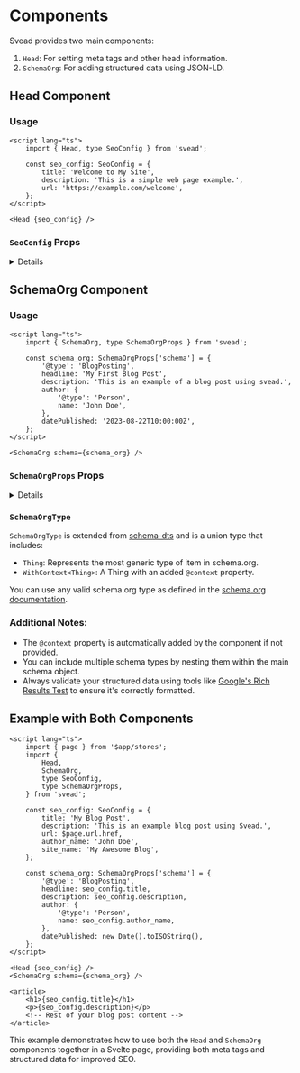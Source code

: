 <script lang="ts">
  import { Details } from '$lib/components'
</script>

# Components

Svead provides two main components:

1. `Head`: For setting meta tags and other head information.
2. `SchemaOrg`: For adding structured data using JSON-LD.

## Head Component

### Usage

```svelte
<script lang="ts">
	import { Head, type SeoConfig } from 'svead';

	const seo_config: SeoConfig = {
		title: 'Welcome to My Site',
		description: 'This is a simple web page example.',
		url: 'https://example.com/welcome',
	};
</script>

<Head {seo_config} />
```

### `SeoConfig` Props

<Details buttonText="Click to expand">

| Property            | Type               | Description                                                  | Required |
| :------------------ | :----------------- | :----------------------------------------------------------- | :------- |
| `title`             | `string`           | The title of the web page.                                   | Yes      |
| `description`       | `string`           | A description of the web page.                               | Yes      |
| `url`               | `string`           | The URL of the web page.                                     | Yes      |
| `website`           | `string`           | The website the web page belongs to.                         | No       |
| `language`          | `string` \| `'en'` | The language of the web page. Defaults to 'en'.              | No       |
| `open_graph_image`  | `string`           | The URL of an image to use for Open Graph meta tags.         | No       |
| `payment_pointer`   | `string`           | A payment pointer for Web Monetization.                      | No       |
| `author_name`       | `string`           | The name of the author.                                      | No       |
| `site_name`         | `string`           | The name of the site for og:site_name.                       | No       |
| `twitter_handle`    | `string`           | The Twitter handle of the content creator or site.           | No       |
| `twitter_card_type` | `string`           | The type of Twitter card. Defaults to 'summary_large_image'. | No       |

</Details>

## SchemaOrg Component

### Usage

```svelte
<script lang="ts">
	import { SchemaOrg, type SchemaOrgProps } from 'svead';

	const schema_org: SchemaOrgProps['schema'] = {
		'@type': 'BlogPosting',
		headline: 'My First Blog Post',
		description: 'This is an example of a blog post using svead.',
		author: {
			'@type': 'Person',
			name: 'John Doe',
		},
		datePublished: '2023-08-22T10:00:00Z',
	};
</script>

<SchemaOrg schema={schema_org} />
```

### `SchemaOrgProps` Props

<Details buttonText="Click to expand">

| Property | Type            | Description                                                 | Required |
| :------- | :-------------- | :---------------------------------------------------------- | :------- |
| `schema` | `SchemaOrgType` | The structured data object following schema.org vocabulary. | Yes      |

</Details>

### `SchemaOrgType`

`SchemaOrgType` is extended from
[schema-dts](https://github.com/google/schema-dts) and is a union type
that includes:

- `Thing`: Represents the most generic type of item in schema.org.
- `WithContext<Thing>`: A Thing with an added `@context` property.

You can use any valid schema.org type as defined in the
[schema.org documentation](https://schema.org).

### Additional Notes:

- The `@context` property is automatically added by the component if
  not provided.
- You can include multiple schema types by nesting them within the
  main schema object.
- Always validate your structured data using tools like
  [Google's Rich Results Test](https://search.google.com/test/rich-results)
  to ensure it's correctly formatted.

## Example with Both Components

```svelte
<script lang="ts">
	import { page } from '$app/stores';
	import {
		Head,
		SchemaOrg,
		type SeoConfig,
		type SchemaOrgProps,
	} from 'svead';

	const seo_config: SeoConfig = {
		title: 'My Blog Post',
		description: 'This is an example blog post using Svead.',
		url: $page.url.href,
		author_name: 'John Doe',
		site_name: 'My Awesome Blog',
	};

	const schema_org: SchemaOrgProps['schema'] = {
		'@type': 'BlogPosting',
		headline: seo_config.title,
		description: seo_config.description,
		author: {
			'@type': 'Person',
			name: seo_config.author_name,
		},
		datePublished: new Date().toISOString(),
	};
</script>

<Head {seo_config} />
<SchemaOrg schema={schema_org} />

<article>
	<h1>{seo_config.title}</h1>
	<p>{seo_config.description}</p>
	<!-- Rest of your blog post content -->
</article>
```

This example demonstrates how to use both the `Head` and `SchemaOrg`
components together in a Svelte page, providing both meta tags and
structured data for improved SEO.
